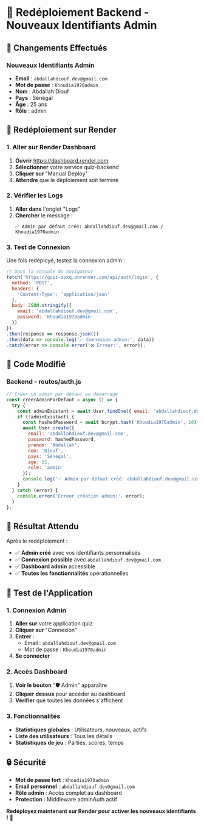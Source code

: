 # 🔄 Redéploiement Backend - Nouveaux Identifiants Admin

## 🎯 **Changements Effectués**

### **Nouveaux Identifiants Admin**
- **Email** : `abdallahdiouf.dev@gmail.com`
- **Mot de passe** : `Khoudia1970admin`
- **Nom** : Abdallah Diouf
- **Pays** : Sénégal
- **Âge** : 25 ans
- **Rôle** : admin

## 🚀 **Redéploiement sur Render**

### **1. Aller sur Render Dashboard**
1. **Ouvrir** https://dashboard.render.com
2. **Sélectionner** votre service quiz-backend
3. **Cliquer sur** "Manual Deploy"
4. **Attendre** que le déploiement soit terminé

### **2. Vérifier les Logs**
1. **Aller dans** l'onglet "Logs"
2. **Chercher** le message :
   ```
   ✅ Admin par défaut créé: abdallahdiouf.dev@gmail.com / Khoudia1970admin
   ```

### **3. Test de Connexion**
Une fois redéployé, testez la connexion admin :

```javascript
// Dans la console du navigateur
fetch('https://quiz-zoxq.onrender.com/api/auth/login', {
  method: 'POST',
  headers: {
    'Content-Type': 'application/json'
  },
  body: JSON.stringify({
    email: 'abdallahdiouf.dev@gmail.com',
    password: 'Khoudia1970admin'
  })
})
.then(response => response.json())
.then(data => console.log('✅ Connexion admin:', data))
.catch(error => console.error('❌ Erreur:', error));
```

## 🔧 **Code Modifié**

### **Backend - routes/auth.js**
```javascript
// Créer un admin par défaut au démarrage
const creerAdminParDefaut = async () => {
  try {
    const adminExistant = await User.findOne({ email: 'abdallahdiouf.dev@gmail.com' });
    if (!adminExistant) {
      const hashedPassword = await bcrypt.hash('Khoudia1970admin', 10);
      await User.create({
        email: 'abdallahdiouf.dev@gmail.com',
        password: hashedPassword,
        prenom: 'Abdallah',
        nom: 'Diouf',
        pays: 'Sénégal',
        age: 25,
        role: 'admin'
      });
      console.log('✅ Admin par défaut créé: abdallahdiouf.dev@gmail.com / Khoudia1970admin');
    }
  } catch (error) {
    console.error('Erreur création admin:', error);
  }
};
```

## 🎯 **Résultat Attendu**

Après le redéploiement :
- ✅ **Admin créé** avec vos identifiants personnalisés
- ✅ **Connexion possible** avec `abdallahdiouf.dev@gmail.com`
- ✅ **Dashboard admin** accessible
- ✅ **Toutes les fonctionnalités** opérationnelles

## 📱 **Test de l'Application**

### **1. Connexion Admin**
1. **Aller sur** votre application quiz
2. **Cliquer sur** "Connexion"
3. **Entrer** :
   - Email : `abdallahdiouf.dev@gmail.com`
   - Mot de passe : `Khoudia1970admin`
4. **Se connecter**

### **2. Accès Dashboard**
1. **Voir le bouton** "🛡️ Admin" apparaître
2. **Cliquer dessus** pour accéder au dashboard
3. **Vérifier** que toutes les données s'affichent

### **3. Fonctionnalités**
- **Statistiques globales** : Utilisateurs, nouveaux, actifs
- **Liste des utilisateurs** : Tous les détails
- **Statistiques de jeu** : Parties, scores, temps

## 🔒 **Sécurité**

- **Mot de passe fort** : `Khoudia1970admin`
- **Email personnel** : `abdallahdiouf.dev@gmail.com`
- **Rôle admin** : Accès complet au dashboard
- **Protection** : Middleware adminAuth actif

**Redéployez maintenant sur Render pour activer les nouveaux identifiants !** 🚀 